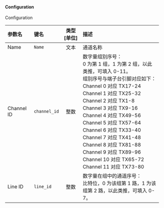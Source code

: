 <!--
DO NOT EDIT THIS FILE DIRECTLY.
This file is generated by tools/comp-docs.js.
All changes will be overwritten by regeneration.
-->

<slot class="model-parameters">

#### Configuration

Configuration

| 参数名 | 键名 | 类型 [单位] | 描述 |
|:------ |:---- |:-----------:|:---- |
| Name | `Name` | 文本 | 通道名称 |
| Channel ID | `channel_id` | 整数 | 数字量组别序号：<br/> 0 为第 1 组，1 为第 2 组，以此类推，可填入 0-11。<br/> 组别序号与端子台引脚对应如下：<br/> Channel 0 对应 TX17-24<br/> Channel 1 对应 TX25-32<br/> Channel 2 对应 TX1-8 <br/> Channel 3 对应 TX9-16 <br/> Channel 4 对应 TX49-56 <br/> Channel 5 对应 TX57-64 <br/> Channel 6 对应 TX33-40 <br/> Channel 7 对应 TX41-48 <br/> Channel 8 对应 TX81-88 <br/> Channel 9 对应 TX89-96 <br/> Channel 10 对应 TX65-72 <br/> Channel 11 对应 TX73-80 |
| Line ID | `line_id` | 整数 | 数字量在组中的通道序号：<br/> 比特位，0 为该组第 1 路，1 为该组第 2 路，以此类推，可填入 0-7。 |


</slot>
